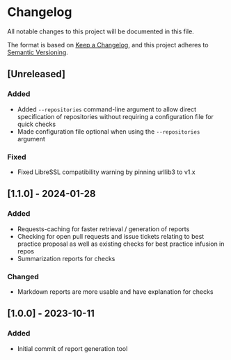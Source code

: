 # Changelog

All notable changes to this project will be documented in this file.

The format is based on [Keep a Changelog](https://keepachangelog.com/en/1.0.0/),
and this project adheres to [Semantic Versioning](https://semver.org/spec/v2.0.0.html).

## [Unreleased]

### Added

- Added `--repositories` command-line argument to allow direct specification of repositories without requiring a configuration file for quick checks
- Made configuration file optional when using the `--repositories` argument

### Fixed

- Fixed LibreSSL compatibility warning by pinning urllib3 to v1.x

## [1.1.0] - 2024-01-28

### Added

- Requests-caching for faster retrieval / generation of reports
- Checking for open pull requests and issue tickets relating to best practice proposal as well as existing checks for best practice infusion in repos
- Summarization reports for checks

### Changed

- Markdown reports are more usable and have explanation for checks

## [1.0.0] - 2023-10-11

### Added

- Initial commit of report generation tool
